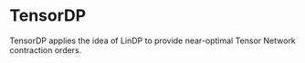 # TensorDP
TensorDP applies the idea of LinDP to provide near-optimal Tensor Network contraction orders.
